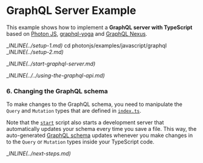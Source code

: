 # GraphQL Server Example

This example shows how to implement a **GraphQL server with TypeScript** based on [Photon JS](https://photonjs.prisma.io/), [graphql-yoga](https://github.com/prisma/graphql-yoga) and [GraphQL Nexus](https://graphql-nexus.com/).

__INLINE(../_setup-1.md)__
cd photonjs/examples/javascript/graphql
__INLINE(../_setup-2.md)__

__INLINE(../_start-graphql-server.md)__

__INLINE(../../_using-the-graphql-api.md)__

### 6. Changing the GraphQL schema

To make changes to the GraphQL schema, you need to manipulate the `Query` and `Mutation` types that are defined in [`index.ts`](./src/index.ts). 

Note that the [`start`](./package.json#L6) script also starts a development server that automatically updates your schema every time you save a file. This way, the auto-generated [GraphQL schema](./src/generated/schema.graphql) updates whenever you make changes in to the `Query` or `Mutation` types inside your TypeScript code.

__INLINE(../_next-steps.md)__